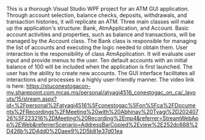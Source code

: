 This is a thorough Visual Studio WPF project for an ATM GUI application. Through account selection, balance checks, deposits, withdrawals, and transaction histories, it will replicate an ATM. Three main classes will make up the application's structure: Bank, AtmApplication, and Account. Basic account activities and properties, such as balance and transactions, will be managed by the Account class. The Bank class is responsible for managing the list of accounts and executing the logic needed to obtain them. User interaction is the responsibility of class AtmApplication. It will evaluate user input and provide menus to the user. Ten default accounts with an initial balance of 100 will be included when the application is first launched. The user has the ability to create new accounts. The GUI interface facilitates all interactions and processes in a highly user-friendly manner.
The video link is here: https://stuconestogacon-my.sharepoint.com.mcas.ms/personal/atyagi4516_conestogac_on_ca/_layouts/15/stream.aspx?id=%2Fpersonal%2Fatyagi4516%5Fconestogac%5Fon%5Fca%2FDocuments%2FRecordings%2FMeeting%20with%20Abhinav%20Tyagi%2D20240726%5F223216%2DMeeting%20Recording%2Emp4&referrer=StreamWebApp%2EWeb&referrerScenario=AddressBarCopied%2Eview%2E252dc688%2D426b%2D4dd0%2Daee9%2D5b81e37d01ea
